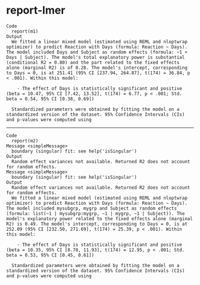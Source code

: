 # report-lmer

    Code
      report(m1)
    Output
      We fitted a linear mixed model (estimated using REML and nloptwrap optimizer) to predict Reaction with Days (formula: Reaction ~ Days). The model included Days and Subject as random effects (formula: ~1 + Days | Subject). The model's total explanatory power is substantial (conditional R2 = 0.80) and the part related to the fixed effects alone (marginal R2) is of 0.28. The model's intercept, corresponding to Days = 0, is at 251.41 (95% CI [237.94, 264.87], t(174) = 36.84, p < .001). Within this model:
      
        - The effect of Days is statistically significant and positive (beta = 10.47, 95% CI [7.42, 13.52], t(174) = 6.77, p < .001; Std. beta = 0.54, 95% CI [0.38, 0.69])
      
      Standardized parameters were obtained by fitting the model on a standardized version of the dataset. 95% Confidence Intervals (CIs) and p-values were computed using 

---

    Code
      report(m2)
    Message <simpleMessage>
      boundary (singular) fit: see help('isSingular')
    Output
      Random effect variances not available. Returned R2 does not account for random effects.
    Message <simpleMessage>
      boundary (singular) fit: see help('isSingular')
    Output
      Random effect variances not available. Returned R2 does not account for random effects.
      We fitted a linear mixed model (estimated using REML and nloptwrap optimizer) to predict Reaction with Days (formula: Reaction ~ Days). The model included mysubgrp, mygrp and Subject as random effects (formula: list(~1 | mysubgrp:mygrp, ~1 | mygrp, ~1 | Subject)). The model's explanatory power related to the fixed effects alone (marginal R2) is 0.49. The model's intercept, corresponding to Days = 0, is at 252.09 (95% CI [232.50, 271.69], t(174) = 25.39, p < .001). Within this model:
      
        - The effect of Days is statistically significant and positive (beta = 10.35, 95% CI [8.78, 11.93], t(174) = 12.95, p < .001; Std. beta = 0.53, 95% CI [0.45, 0.61])
      
      Standardized parameters were obtained by fitting the model on a standardized version of the dataset. 95% Confidence Intervals (CIs) and p-values were computed using 

